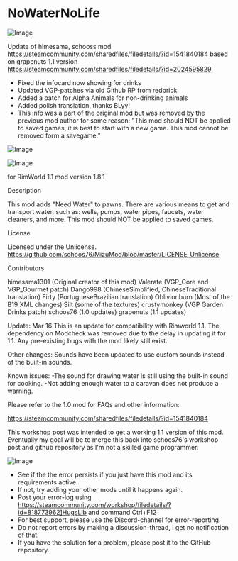 # NoWaterNoLife

![Image](https://i.imgur.com/buuPQel.png)

Update of himesama, schooss mod
https://steamcommunity.com/sharedfiles/filedetails/?id=1541840184
based on grapenuts 1.1 version
https://steamcommunity.com/sharedfiles/filedetails/?id=2024595829

- Fixed the infocard now showing for drinks
- Updated VGP-patches via old Github RP from redbrick
- Added a patch for Alpha Animals for non-drinking animals
- Added polish translation, thanks BLyy!
- This info was a part of the original mod but was removed by the previous mod author for some reason: ”This mod should NOT be applied to saved games, it is best to start with a new game. This mod cannot be removed form a savegame.”

![Image](https://i.imgur.com/pufA0kM.png)

	
![Image](https://i.imgur.com/Z4GOv8H.png)

for RimWorld 1.1
mod version 1.8.1

Description

This mod adds "Need Water" to pawns. There are various means to get and transport water, such as: wells, pumps, water pipes, faucets, water cleaners, and more.
This mod should NOT be applied to saved games.

License

Licensed under the Unlicense. 
https://github.com/schoos76/MizuMod/blob/master/LICENSE_Unlicense

Contributors

himesama1301 (Original creator of this mod)
Valerate (VGP_Core and VGP_Gourmet patch)
Dango998 (ChineseSimplified, ChineseTraditional translation)
Firty (PortugueseBrazilian translation)
Oblivionburn (Most of the B19 XML changes)
Silt (some of the textures)
crustymonkey (VGP Garden Drinks patch)
schoos76 (1.0 updates)
grapenuts (1.1 updates)


Update: Mar 16
This is an update for compatibility with Rimworld 1.1. The dependency on Modcheck was removed due to the delay in updating it for 1.1. Any pre-existing bugs with the mod likely still exist.

Other changes: Sounds have been updated to use custom sounds instead of the built-in sounds.

Known issues: 
-The sound for drawing water is still using the built-in sound for cooking.
-Not adding enough water to a caravan does not produce a warning.

Please refer to the 1.0 mod for FAQs and other information:

https://steamcommunity.com/sharedfiles/filedetails/?id=1541840184

This workshop post was intended to get a working 1.1 version of this mod. Eventually my goal will be to merge this back into schoos76's workshop post and github repository as I'm not a skilled game programmer.

![Image](https://i.imgur.com/PwoNOj4.png)



-  See if the the error persists if you just have this mod and its requirements active.
-  If not, try adding your other mods until it happens again.
-  Post your error-log using https://steamcommunity.com/workshop/filedetails/?id=818773962]HugsLib and command Ctrl+F12
-  For best support, please use the Discord-channel for error-reporting.
-  Do not report errors by making a discussion-thread, I get no notification of that.
-  If you have the solution for a problem, please post it to the GitHub repository.



